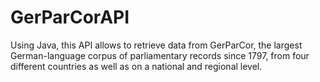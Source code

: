 # GerParCorAPI
Using Java, this API allows to retrieve data from GerParCor, the largest German-language corpus of parliamentary records since 1797, from four different countries as well as on a national and regional level.
